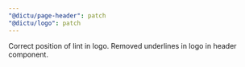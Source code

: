 ```yaml
---
"@dictu/page-header": patch
"@dictu/logo": patch
---
```


Correct position of lint in logo. Removed underlines in logo in header
component.
